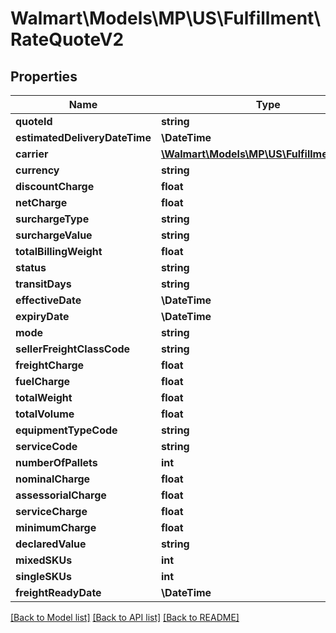 # Walmart\Models\MP\US\Fulfillment\RateQuoteV2

## Properties

Name | Type | Description | Notes
------------ | ------------- | ------------- | -------------
**quoteId** | **string** |  | [optional]
**estimatedDeliveryDateTime** | **\DateTime** |  | [optional]
**carrier** | [**\Walmart\Models\MP\US\Fulfillment\Carrier**](Carrier.md) |  | [optional]
**currency** | **string** |  | [optional]
**discountCharge** | **float** |  | [optional]
**netCharge** | **float** |  | [optional]
**surchargeType** | **string** |  | [optional]
**surchargeValue** | **string** |  | [optional]
**totalBillingWeight** | **float** |  | [optional]
**status** | **string** |  | [optional]
**transitDays** | **string** |  | [optional]
**effectiveDate** | **\DateTime** |  | [optional]
**expiryDate** | **\DateTime** |  | [optional]
**mode** | **string** |  | [optional]
**sellerFreightClassCode** | **string** |  | [optional]
**freightCharge** | **float** |  | [optional]
**fuelCharge** | **float** |  | [optional]
**totalWeight** | **float** |  | [optional]
**totalVolume** | **float** |  | [optional]
**equipmentTypeCode** | **string** |  | [optional]
**serviceCode** | **string** |  | [optional]
**numberOfPallets** | **int** |  | [optional]
**nominalCharge** | **float** |  | [optional]
**assessorialCharge** | **float** |  | [optional]
**serviceCharge** | **float** |  | [optional]
**minimumCharge** | **float** |  | [optional]
**declaredValue** | **string** |  | [optional]
**mixedSKUs** | **int** |  | [optional]
**singleSKUs** | **int** |  | [optional]
**freightReadyDate** | **\DateTime** |  | [optional]


[[Back to Model list]](./) [[Back to API list]](../../../../../README.md#supported-apis) [[Back to README]](../../../../../README.md)
